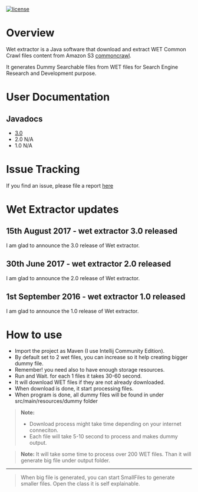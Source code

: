 [![license](https://img.shields.io/github/license/mashape/apistatus.svg)]()

# Overview

Wet extractor is a Java software that download and extract WET Common Crawl files content from Amazon S3 [commoncrawl][1].

It generates Dummy Searchable files from WET files for Search Engine Research and Development purpose.

# User Documentation

## Javadocs

* [3.0](http://dev.itbackyard.dk/wet-extractor/3/)
* 2.0 N/A
* 1.0 N/A


# Issue Tracking

If you find an issue, please file a report [here](https://github.com/maythamfahmi/wet-extractor2/issues)

# Wet Extractor updates

## 15th August 2017  - wet extractor 3.0 released

I am glad to announce the 3.0 release of Wet extractor.

## 30th June 2017  - wet extractor 2.0 released

I am glad to announce the 2.0 release of Wet extractor.

## 1st September 2016  - wet extractor 1.0 released

I am glad to announce the 1.0 release of Wet extractor.

# How to use
- Import the project as Maven (I use Intellij Community Edition).
- By default set to 2 wet files, you can increase so it help creating bigger dummy file.
- Remember! you need also to have enough storage resources.
- Run and Wait. for each 1 files it takes 30-60 second.
- It will download WET files if they are not already downloaded.
- When download is done, it start processing files.
- When program is done, all dummy files will be found in under src/main/resources/dummy folder

> **Note:**
> - Download process might take time depending on your internet conneciton. 
> - Each file will take 5-10 second to process and makes dummy output.


> **Note:** It will take some time to process over 200 WET files.
> Than it will generate big file under output folder.
----------

> When big file is generated, you can start SmallFiles to generate smaller files.
Open the class it is self explainable.


[1]: http://commoncrawl.org